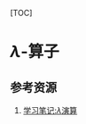 [TOC]

# $\lambda$-算子

## 参考资源

1. [学习笔记:$\lambda$演算](http://www.cnblogs.com/denallo/archive/2012/12/22/2889704.html)
